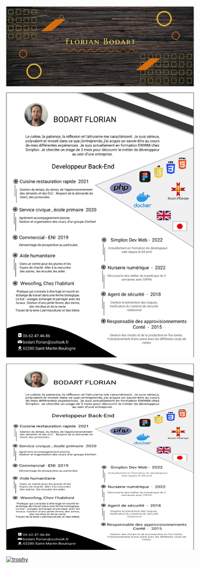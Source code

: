 ![Cover](https://github.com/BodartFlorian/BodartFlorian/blob/main/img/header.png)
<!--  * * *
 <br> -->
 
 ![Cover](https://github.com/BodartFlorian/BodartFlorian/blob/main/img/CV_bodart_florian.png)
 
 
 
 <img src="https://github.com/BodartFlorian/BodartFlorian/blob/main/img/CV_bodart_florian.png" data-canonical-src="https://gyazo.com/eb5c5741b6a9a16c692170a41a49c858.png" width="800" height="500" />
<!--  * * *
 <br> -->
 
 

[![trophy](https://github-profile-trophy.vercel.app/?username=BodartFlorian&theme=matrix)](https://github.com/BodartFlorian/github-profile-trophy)


<!--
- 🔭 I’m currently working on ...
- 🌱 I’m currently learning ...
- 👯 I’m looking to collaborate on ...
- 🤔 I’m looking for help with ...
- 💬 Ask me about ...
- 📫 How to reach me: ...
- 😄 Pronouns: ...
- ⚡ Fun fact: ...
-->
